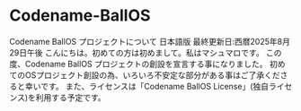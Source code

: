 # Codename-BallOS
Codename BallOS プロジェクトについて 日本語版
最終更新日:西暦2025年8月29日午後
こんにちは。初めての方は初めまして。私はマシュマロです。
この度、Codename BallOS プロジェクトの創設を宣言する事になりました。
初めてのOSプロジェクト創設の為、いろいろ不安定な部分がある事はご了承くださると幸いです。
また、ライセンスは「Codename BallOS License」(独自ライセンス)を利用する予定です。
